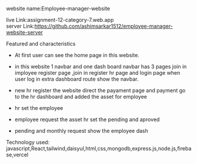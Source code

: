 
website name:Employee-manager-website

live Link:assignment-12-category-7.web.app
<br/>
server Link:https://github.com/ashimsarkar1512/employee-manager-website-server

Featured and characteristics

*  At first user can see the home page in this website.

* in this website 1 navbar and one dash board navbar has 3 pages join in imployee register page ,join in register hr page and login page when user log in extra dashboard route show the navbar.
 
* new hr register the website direct the payament page and payment go to the hr dashboard and added the asset for employee

* hr set the employee 
* employee request the asset hr set the pending and aproved
* pending and monthly request show the employee dash 

Technology used:
javascript,React,tailwind,daisyuI,html,css,mongodb,express.js,node.js,firebase,vercel
